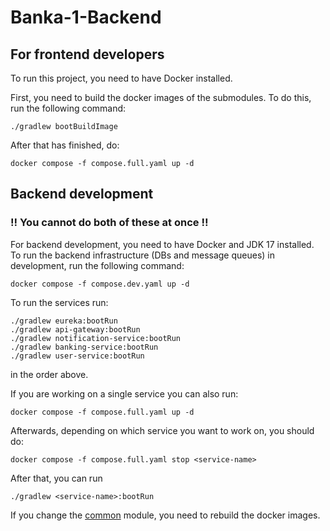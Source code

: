 # Banka-1-Backend



## For frontend developers

To run this project, you need to have Docker installed.

First, you need to build the docker images of the submodules. To do this, run the following command:
```shell
./gradlew bootBuildImage
```

After that has finished, do:
```shell
docker compose -f compose.full.yaml up -d
```


## Backend development

### ‼️ You cannot do both of these at once ‼️


For backend development, you need to have Docker and JDK 17 installed.
To run the backend infrastructure (DBs and message queues) in development, run the following command:
```shell
docker compose -f compose.dev.yaml up -d
```

To run the services run:
```shell
./gradlew eureka:bootRun
./gradlew api-gateway:bootRun
./gradlew notification-service:bootRun
./gradlew banking-service:bootRun
./gradlew user-service:bootRun
```
in the order above.

If you are working on a single service you can also run:
```shell
docker compose -f compose.full.yaml up -d
```
Afterwards, depending on which service you want to work on, you should do:
```shell
docker compose -f compose.full.yaml stop <service-name>
```
After that, you can run
```shell
./gradlew <service-name>:bootRun
```
If you change the [common](common) module, you need to rebuild the docker images.